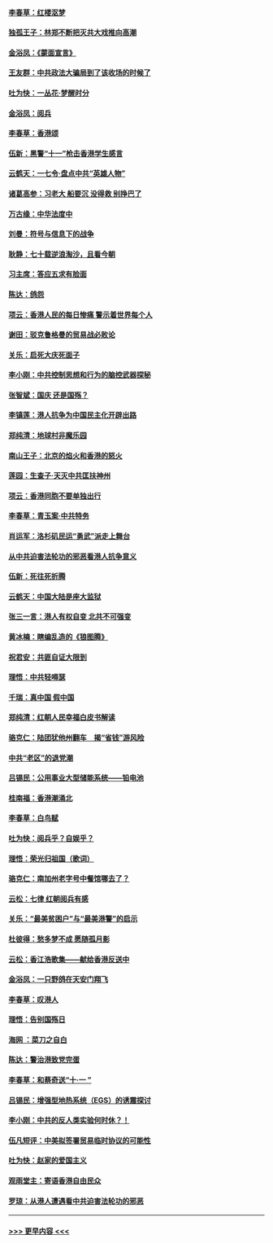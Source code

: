 #### [李春草：红楼沤梦](../pages/nsc993/n11569673.md?t=10050933) 
#### [独孤王子：林郑不断把灭共大戏推向高潮](../pages/nsc993/n11569381.md?t=10050933) 
#### [金浴凤：《蒙面宣言》](../pages/nsc993/n11569368.md?t=10050933) 
#### [王友群：中共政法大骗局到了该收场的时候了](../pages/nsc993/n11568940.md?t=10050933) 
#### [吐为快：一丛花‧梦醒时分](../pages/nsc993/n11567491.md?t=10050933) 
#### [金浴凤：阅兵](../pages/nsc993/n11567454.md?t=10050933) 
#### [李春草：香港颂](../pages/nsc993/n11567444.md?t=10050933) 
#### [伍新：黑警“十一”枪击香港学生感言](../pages/nsc993/n11567426.md?t=10050933) 
#### [云鹤天：一七令‧盘点中共“英雄人物”](../pages/nsc993/n11567091.md?t=10050933) 
#### [诸葛高参：习老大 船要沉 没得救 别挣巴了](../pages/nsc993/n11566976.md?t=10050933) 
#### [万古缘：中华法度中](../pages/nsc993/n11566726.md?t=10050933) 
#### [刘曼：符号与信息下的战争](../pages/nsc993/n11564655.md?t=10050933) 
#### [耿静：七十载逆浪淘沙，且看今朝](../pages/nsc993/n11564520.md?t=10050933) 
#### [习主席：答应五求有脸面](../pages/nsc993/n11563953.md?t=10050933) 
#### [陈达：鸽怨](../pages/nsc993/n11561879.md?t=10050933) 
#### [项云：香港人民的每日惨痛  警示着世界每个人](../pages/nsc993/n11559273.md?t=10050933) 
#### [谢田：驳克鲁格曼的贸易战必败论](../pages/nsc993/n11555840.md?t=10050933) 
#### [关乐：启死大庆死面子](../pages/nsc993/n11556823.md?t=10050933) 
#### [李小刚：中共控制思想和行为的脑控武器探秘](../pages/nsc993/n11556776.md?t=10050933) 
#### [张智斌：国庆  还是国殇？](../pages/nsc993/n11556617.md?t=10050933) 
#### [李镇莲：港人抗争为中国民主化开辟出路](../pages/nsc993/n11556570.md?t=10050933) 
#### [郑纯清：地球村非魔乐园](../pages/nsc993/n11555415.md?t=10050933) 
#### [南山王子：北京的焰火和香港的怒火](../pages/nsc993/n11555318.md?t=10050933) 
#### [莲园：生查子·天灭中共匡扶神州](../pages/nsc993/n11555302.md?t=10050933) 
#### [项云：香港同胞不要单独出行](../pages/nsc993/n11555276.md?t=10050933) 
#### [李春草：青玉案‧中共特务](../pages/nsc993/n11552356.md?t=10050933) 
#### [肖运军：洛杉矶民运“勇武”派走上舞台](../pages/nsc993/n11551595.md?t=10050933) 
#### [从中共迫害法轮功的邪恶看港人抗争意义](../pages/nsc993/n11540858.md?t=10050933) 
#### [伍新：死往死折腾](../pages/nsc993/n11550174.md?t=10050933) 
#### [云鹤天：中国大陆是座大监狱](../pages/nsc993/n11550155.md?t=10050933) 
#### [张三一言：港人有权自变 北共不可强变](../pages/nsc993/n11550132.md?t=10050933) 
#### [黄冰楠：瞎编乱造的《狼图腾》](../pages/nsc993/n11550082.md?t=10050933) 
#### [祝君安：共匪自证大限到](../pages/nsc993/n11550041.md?t=10050933) 
#### [理悟：中共轻嘚瑟](../pages/nsc993/n11547978.md?t=10050933) 
#### [千瑞：真中国 假中国](../pages/nsc993/n11547865.md?t=10050933) 
#### [郑纯清：红朝人民幸福白皮书解读](../pages/nsc993/n11547499.md?t=10050933) 
#### [骆克仁：陆团犹他州翻车　揭“省钱”游风险](../pages/nsc993/n11546977.md?t=10050933) 
#### [中共“老区”的退党潮](../pages/nsc993/n11545995.md?t=10050933) 
#### [吕锡民：公用事业大型储能系统——铅电池](../pages/nsc993/n11545701.md?t=10050933) 
#### [桂南福：香港潮涌北](../pages/nsc993/n11545682.md?t=10050933) 
#### [李春草：白鸟赋](../pages/nsc993/n11545663.md?t=10050933) 
#### [吐为快：阅兵乎？自娱乎？](../pages/nsc993/n11545625.md?t=10050933) 
#### [理悟：荣光归祖国（歌词）](../pages/nsc993/n11545616.md?t=10050933) 
#### [骆克仁：南加州老字号中餐馆哪去了？](../pages/nsc993/n11545120.md?t=10050933) 
#### [云松：七律 红朝阅兵有感](../pages/nsc993/n11542394.md?t=10050933) 
#### [关乐：“最美贫困户”与“最美港警”的启示](../pages/nsc993/n11542252.md?t=10050933) 
#### [杜彼得：愁多梦不成 愿随孤月影](../pages/nsc993/n11540296.md?t=10050933) 
#### [云松：香江浩歌集——献给香港反送中](../pages/nsc993/n11540149.md?t=10050933) 
#### [金浴凤：一只野鸽在天安门翔飞](../pages/nsc993/n11540280.md?t=10050933) 
#### [李春草：叹港人](../pages/nsc993/n11540119.md?t=10050933) 
#### [理悟：告别国殇日](../pages/nsc993/n11539610.md?t=10050933) 
#### [海网 ：菜刀之自白](../pages/nsc993/n11539597.md?t=10050933) 
#### [陈达：警治港致党完蛋](../pages/nsc993/n11538127.md?t=10050933) 
#### [李春草：和蔡奇送“十·一 ”](../pages/nsc993/n11537810.md?t=10050933) 
#### [吕锡民：增强型地热系统（EGS）的诱震探讨](../pages/nsc993/n11537765.md?t=10050933) 
#### [李小刚：中共的反人类实验何时休？！](../pages/nsc993/n11537669.md?t=10050933) 
#### [伍凡短评：中美拟签署贸易临时协议的可能性](../pages/nsc993/n11536773.md?t=10050933) 
#### [吐为快：赵家的爱国主义](../pages/nsc993/n11536750.md?t=10050933) 
#### [观雨堂主：寄语香港自由民众](../pages/nsc993/n11536735.md?t=10050933) 
#### [罗琼：从港人遭遇看中共迫害法轮功的邪恶](../pages/nsc993/n11507862.md?t=10050933) 

----
#### [ >>> 更早内容 <<< ](../indexes/nsc993-earlier.md)
